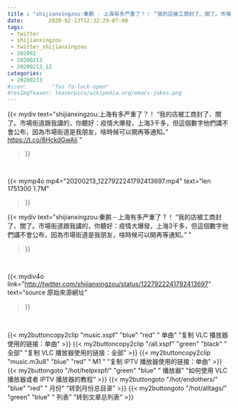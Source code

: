 ```yaml
---
title : "shijianxingzou:秦鹏 - 上海有多严重了？！ “我的店被工商封了、關了。市場街道跟我講的，你聽好：疫情大爆發，上海3千多，但這個數字他們講不會公布，因為市場街道是我朋友，啥時候可以開再等通知。” "
date:        2020-02-13T12:32:29-07:00
tags:
 - twitter
 - shijianxingzou
 - twitter_shijianxingzou
 - 202002
 - 20200213
 - 20200213_12
categories:
 - 20200213
#icon:        "fas fa-lock-open"
#resImgTeaser: teaserpics/wikipedia.org/emacs-jokes.png
---
```


{{< mydiv text="shijianxingzou:上海有多严重了？！ “我的店被工商封了、關了。市場街道跟我講的，你聽好：疫情大爆發，上海3千多，但這個數字他們講不會公布，因為市場街道是我朋友，啥時候可以開再等通知。”  https://t.co/8HckdGwAli "
>}}
<br>


{{< mymp4o mp4="20200213_1227922241792413697.mp4"
text="len 1751300    1.7M"
>}}


{{< mydiv text="shijianxingzou:秦鹏 - 上海有多严重了？！ “我的店被工商封了、關了。市場街道跟我講的，你聽好：疫情大爆發，上海3千多，但這個數字他們講不會公布，因為市場街道是我朋友，啥時候可以開再等通知。” "
>}}
<br>

{{< mydiv4o link="http://twitter.com/shijianxingzou/status/1227922241792413697"
text="source 原始來源網址"
>}}


<br>



{{< my2buttoncopy2clip "music.xspf"        "blue"   "red"    " 单曲"  "复制 VLC 播放器使用的链接：单曲" >}} {{< my2buttoncopy2clip "/all.xspf"         "green"  "black"  " 全部"  "复制 VLC 播放器使用的链接：全部" >}} {{< my2buttoncopy2clip "music.m3u8"        "blue"   "red"    " M1 "    "复制 IPTV 播放器使用的链接：单曲" >}} {{< my2buttongoto      "/hot/helpxspf/"    "green"  "blue"   " 播放器" "如何使用 VLC 播放器或者 IPTV 播放器的教程" >}} {{< my2buttongoto      "/hot/endothers/"   "blue"   "red"    " 月份"   "转到月份总目录" >}} {{< my2buttongoto      "/hot/alltags/"     "green"  "blue"   " 列表"   "转到文章总列表" >}} 
